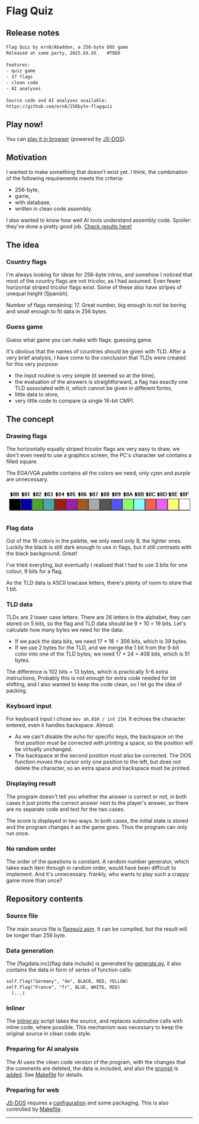 # Flag Quiz

## Release notes

```
Flag Quiz by ern0/Abaddon, a 256-byte DOS game
Released at some party, 2025.XX.XX    #TODO

Features:
- quiz game
- 17 flags
- clean code
- AI analyses

Source code and AI analyses available:
https://github.com/ern0/256byte-flagquiz
```

## Play now!

You can [play it in browser](https://linkbroker.hu/stuff/flagquiz/) (powered by [JS-DOS](https://js-dos.com/)).

## Motivation

I wanted to make something that doesn't exist yet.
I think, the combination of the following requirements
meets the criteria:

- 256-byte,
- game,
- with database,
- written in clean code assembly.

I also wanted to know how well AI tools understand assembly code. Spoiler: they've done a pretty good job. [Check results here!](ai/README.md)

## The idea

### Country flags

I'm always looking for ideas for 256-byte intros,
and somehow I noticed that
most of the country flags are not tricolor,
as I had assumed.
Even fewer horizontal striped tricolor flags exist.
Some of these also have stripes of unequal height (Spanish).

Number of flags remaining: 17.
Great number,
big enough to not be boring and
small enough to fit data in 256 bytes.

### Guess game

Guess what game you can make with flags: guessing game.

It's obvious that
the names of countries should be given with TLD.
After a very brief analysis,
I have come to the conclusion that
TLDs were created for this very purpose:

- the input routine is very simple (it seemed so at the time),
- the evaluation of the answers is straightforward,
  a flag has exactly one TLD associated with it,
  which cannot be given in different forms,
- little data to store,
- very little code to compare (a single 16-bit CMP).

## The concept

### Drawing flags

The horizontally equally striped tricolor flags are very easy to draw,
we don't even need to use a graphics screen,
the PC's character set contains a filled square.

The EGA/VGA palette contains all the colors we need,
only _cyan_ and _purple_ are unnecessary.

![palette](palette.png)

### Flag data

Out of the 16 colors in the palette,
we only need only 8, the lighter ones.
Luckily the black is still dark enough to use in flags,
but it still contrasts with the black background.
Great!

I've tried everyting, but eventually I realised that
I had to use 3 bits for one colour,
9 bits for a flag.

As the TLD data is ASCII lowcase letters,
there's plenty of room to store that 1 bit.

### TLD data

TLDs are 2 lower case letters.
There are 26 letters in the alphabet,
they can stored on 5 bits,
so the flag and TLD data should be 9 + 10 = 19 bits.
Let's calculate how many bytes we need for the data:

- If we pack the data bits,
  we need 17 * 18 = 306 bits,
  which is 39 bytes.
- If we use 2 bytes for the TLD,
  and we merge the 1 bit from the 9-bit color
  into one of the TLD bytes,
  we need 17 * 24 = 408 bits,
  which is 51 bytes.

The difference is 102 bits = 13 bytes,
which is practically 5-6 extra instructions,
Probably this is not enough for
extra code needed for bit shifting,
and I also wanted to keep the code clean,
so I let go the idea of packing.

### Keyboard input

For keyboard input I chose
`mov ah,01H / int 21H`.
It echoes the character entered,
even it handles backspace. Almost.

- As we can't disable the echo for specific keys,
the backspace on the first position
must be corrected with printing a space,
so the position will be virtually unchanged.
- The backspace at the second position
must also be corrected. The DOS function
moves the cursor only one position to the left,
but does not delete the character,
so an extra space and backspace must be printed.

### Displaying result

The program doesn't tell you whether
the answer is correct or not,
in both cases it just prints the correct answer
next to the player's answer,
so there are no separate code and text
for the two cases.

The score is displayed in two ways.
In both cases, the initial state is stored and
the program changes it as the game goes.
Thus the program can only run once.

### No random order

The order of the questions is constant.
A random number generator,
which takes each item through in random order,
would have been difficult to implement.
And it's unnecessary. frankly,
who wants to play such a crappy game
more than once?

## Repository contents

### Source file

The main source file is [flagquiz.asm](flagquiz.asm).
It can be compiled,
but the result will be longer than 256 byte.

### Data generation

The [flagdata.inc](flag data include) is
generated by [generate.py](generate.py),
it also contains the data
in form of series of function calls:

```
self.flag("Germany", "de", BLACK, RED, YELLOW)
self.flag("France", "fr", BLUE, WHITE, RED)
  (...)
```

### Inliner

The [inliner.py](inliner.py) script takes the source,
and replaces subroutine calls with inline code,
where possible.
This mechanism was necessary to
keep the original source in clean code style.

### Preparing for AI analysis

The AI uses the clean code version of the program,
with the changes that the comments are deleted,
the data is included, and also the
[prompt](ai/prompt-base.txt) is
[added](ai/prompt-full.txt).
See [Makefile](Makefile) for details.

### Preparing for web

[JS-DOS](https://js-dos.com/) requires
a [configuration](web/dosbox.conf) and
some packaging.
This is also controlled by [Makefile](Makefile).

---
